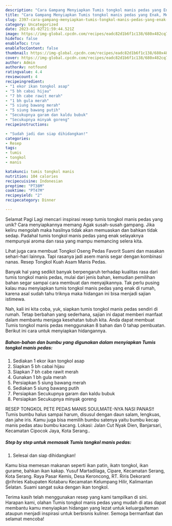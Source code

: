 ```yaml
---
description: "Cara Gampang Menyiapkan Tumis tongkol manis pedas yang Enak, Mengugah Selera"
title: "Cara Gampang Menyiapkan Tumis tongkol manis pedas yang Enak, Mengugah Selera"
slug: 2397-cara-gampang-menyiapkan-tumis-tongkol-manis-pedas-yang-enak-mengugah-selera
category: Uncategorized
date: 2023-01-02T21:59:44.521Z
image: https://img-global.cpcdn.com/recipes/eadc82d1b6f1c138/680x482cq70/tumis-tongkol-manis-pedas-foto-resep-utama.jpg
hideToc: false
enableToc: true
enableTocContent: false
thumbnail: https://img-global.cpcdn.com/recipes/eadc82d1b6f1c138/680x482cq70/tumis-tongkol-manis-pedas-foto-resep-utama.jpg
cover: https://img-global.cpcdn.com/recipes/eadc82d1b6f1c138/680x482cq70/tumis-tongkol-manis-pedas-foto-resep-utama.jpg
author: Admin
authorAv: notfound
ratingvalue: 4.4
reviewcount: 4
recipeingredient:
- "1 ekor ikan tongkol asap"
- "5 bh cabai hijau"
- "7 bh cabe rawit merah"
- "1 bh gula merah"
- "5 siung bawang merah"
- "5 siung bawang putih"
- "Secukupnya garam dan kaldu bubuk"
- "Secukupnya minyak goreng"
recipeinstructions:

- "Sudah jadi dan siap dihidangkan!"
categories:
- Resep
tags:
- tumis
- tongkol
- manis

katakunci: tumis tongkol manis 
nutrition: 104 calories
recipecuisine: Indonesian
preptime: "PT38M"
cooktime: "PT47M"
recipeyield: "2"
recipecategory: Dinner

---
```



Selamat Pagi Lagi mencari inspirasi resep tumis tongkol manis pedas yang unik? Cara menyiapkannya memang Agak susah-susah gampang. Jika keliru mengolah maka hasilnya tidak akan memuaskan dan bahkan tidak sedap. Padahal tumis tongkol manis pedas yang enak selayaknya mempunyai aroma dan rasa yang mampu memancing selera kita.


Lihat juga cara membuat Tongkol Oseng Pedas Favorit Suami dan masakan sehari-hari lainnya. Tapi rasanya jadi asem manis segar dengan kombinasi nanas. Resep Tongkol Kuah Asam Manis Pedas.

Banyak hal yang sedikit banyak berpengaruh terhadap kualitas rasa dari tumis tongkol manis pedas, mulai dari jenis bahan, kemudian pemilihan bahan segar sampai cara membuat dan menyajikannya. Tak perlu pusing kalau mau menyiapkan tumis tongkol manis pedas yang enak di rumah, karena asal sudah tahu triknya maka hidangan ini bisa menjadi sajian istimewa.


Nah, kali ini kita coba, yuk, siapkan tumis tongkol manis pedas sendiri di rumah. Tetap berbahan yang sederhana, sajian ini dapat memberi manfaat dalam membantu menjaga kesehatan tubuh kita. Anda dapat membuat Tumis tongkol manis pedas menggunakan 8 bahan dan 0 tahap pembuatan. Berikut ini cara untuk menyiapkan hidangannya.

<!--inarticleads1-->

##### Bahan-bahan dan bumbu yang digunakan dalam menyiapkan Tumis tongkol manis pedas:

1. Sediakan 1 ekor ikan tongkol asap
1. Siapkan 5 bh cabai hijau
1. Siapkan 7 bh cabe rawit merah
1. Gunakan 1 bh gula merah
1. Persiapkan 5 siung bawang merah
1. Sediakan 5 siung bawang putih
1. Persiapkan Secukupnya garam dan kaldu bubuk
1. Persiapkan Secukupnya minyak goreng


RESEP TONGKOL PETE PEDAS MANIS SOULMATE-NYA NASI PANAS!! Tumis bumbu halus sampai harum, disusul dengan daun salam, lengkuas, dan jahe iris. Kamu juga bisa memilih bumbu satenya yaitu bumbu kecap manis pedas atau bumbu kacang. Lokasi: Jalan Cut Nyak Dien, Banjarsari, Kecamatan Cipocok Jaya, Kota Serang.. 

<!--inarticleads2-->

##### Step by step untuk memasak Tumis tongkol manis pedas:


1. Selesai dan siap dihidangkan!

Kamu bisa memesan makanan seperti ikan patin, ikatn tongkol, ikan gurame, bahkan ikan kakap. Yusuf Martadilaga, Cipare, Kecamatan Serang, Kota Serang. Raya Pasar Kemis, Desa Keroncong, RT. Riris Dekoranti @rihries Kabupaten Kotabaru Kecamatan Kelumpang Hilir, Kalimantan Selatan. Suami sangat suka dengan ikan tongkol. 

Terima kasih telah menggunakan resep yang kami tampilkan di sini. Harapan kami, olahan Tumis tongkol manis pedas yang mudah di atas dapat membantu kamu menyiapkan hidangan yang lezat untuk keluarga/teman ataupun menjadi inspirasi untuk berbisnis kuliner. Semoga bermanfaat dan selamat mencoba!
